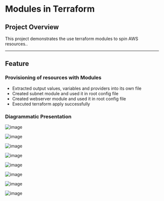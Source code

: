 # Modules in Terraform

## **Project Overview**
This project demonstrates the use terraform modules to spin AWS resources.. 

---
  
## **Feature**

### **Provisioning of resources with Modules**

- Extracted output values, variables and providers into its own file
- Created subnet module and used it in root config file
- Created webserver module and used it in root config file
- Executed terraform apply successfully


### **Diagrammatic Presentation**
 ![image](https://github.com/user-attachments/assets/7987f36b-1ae4-4ba0-aef6-cf414636f429)

 ![image](https://github.com/user-attachments/assets/5269c7b9-76db-40f6-8304-6df82a5aa76d)

 ![image](https://github.com/user-attachments/assets/880b49cb-4677-4381-8477-b8de47a611c6)

 ![image](https://github.com/user-attachments/assets/29797cd6-94fc-4a12-bd09-dd29d70a46af)

 ![image](https://github.com/user-attachments/assets/aeec1865-109b-4b53-bebb-3f88c32d003c)

 ![image](https://github.com/user-attachments/assets/d7cbcec4-4457-419a-a02f-96063567f257)

 ![image](https://github.com/user-attachments/assets/c5bf36aa-8f0b-4e3f-8a0f-138305762206)

 ![image](https://github.com/user-attachments/assets/cdff95f3-63e3-4540-be85-20782bfbb96e)









  

